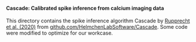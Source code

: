 #### Cascade: Calibrated spike inference from calcium imaging data

This directory contains the spike inference algorithm Cascade by [Rupprecht et al. (2020)](https://www.biorxiv.org/content/10.1101/2020.08.31.272450v1) from [github.com/HelmchenLabSoftware/Cascade](https://github.com/HelmchenLabSoftware/Cascade). Some code were modified to optimize for our workcase.